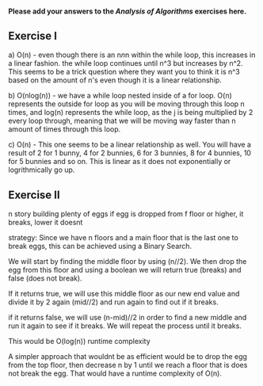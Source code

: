 #### Please add your answers to the **_Analysis of Algorithms_** exercises here.

## Exercise I

a) O(n) - even though there is an n*n*n within the while loop, this increases in a linear fashion. the while loop continues until n^3 but increases by n^2. This seems to be a trick question where they want you to think it is n^3 based on the amount of n's even though it is a linear relationship.

b) O(nlog(n)) - we have a while loop nested inside of a for loop. O(n) represents the outside for loop as you will be moving through this loop n times, and log(n) represents the while loop, as the j is being multiplied by 2 every loop through, meaning that we will be moving way faster than n amount of times through this loop.

c) O(n) - This one seems to be a linear relationship as well. You will have a result of 2 for 1 bunny, 4 for 2 bunnies, 6 for 3 bunnies, 8 for 4 bunnies, 10 for 5 bunnies and so on. This is linear as it does not exponentially or logrithmically go up.

## Exercise II

n story building
plenty of eggs
if egg is dropped from f floor or higher, it breaks, lower it doesnt

strategy:
Since we have n floors and a main floor that is the last one to break eggs, this can be achieved using a Binary Search.

We will start by finding the middle floor by using (n//2).
We then drop the egg from this floor and using a boolean we will return true (breaks) and false (does not break).

If it returns true, we will use this middle floor as our new end value and divide it by 2 again (mid//2) and run again to find out if it breaks.

if it returns false, we will use (n-mid)//2 in order to find a new middle and run it again to see if it breaks. We will repeat the process until it breaks.

This would be O(log(n)) runtime complexity

A simpler approach that wouldnt be as efficient would be to drop the egg from the top floor, then decrease n by 1 until we reach a floor that is does not break the egg. That would have a runtime complexity of O(n).
